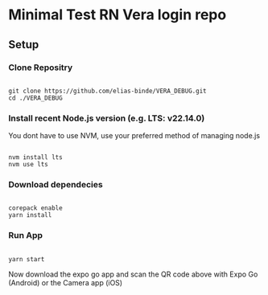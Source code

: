 # Minimal Test RN Vera login repo

## Setup

### Clone Repositry

```shell

git clone https://github.com/elias-binde/VERA_DEBUG.git
cd ./VERA_DEBUG
```

### Install recent Node.js version (e.g. LTS: v22.14.0)

You dont have to use NVM, use your preferred method of managing node.js

```shell

nvm install lts
nvm use lts
```

### Download dependecies

```shell

corepack enable
yarn install
```

### Run App

```shell

yarn start
```

Now download the expo go app and scan the QR code above with Expo Go (Android) or the Camera app (iOS)
